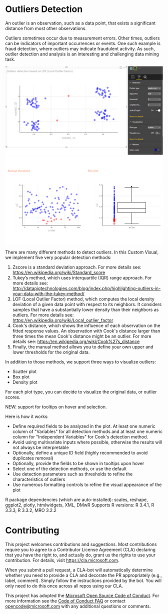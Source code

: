 # Outliers Detection

An outlier is an observation, such as a data point, that exists a significant distance from most other observations. 

Outliers sometimes occur due to measurement errors. Other times, outliers can be indicators of important occurrences or events.
One such example is fraud detection, where outliers may indicate fraudulent activity. 
As such, outlier detection and analysis is an interesting and challenging data mining task.
 
![screenshot1](assets/Screen4Store1.png)
![screenshot2](assets/Screen4Store4.png)

There are many different methods to detect outliers.  In this Custom Visual, we implement five very popular detection methods: 

1. Zscore is a standard deviation approach. For more details see: https://en.wikipedia.org/wiki/Standard_score
2. Tukey’s method, which uses interquartile (IQR) range approach. For more details see: http://datapigtechnologies.com/blog/index.php/highlighting-outliers-in-your-data-with-the-tukey-method/
3. LOF (Local Outlier Factor) method, which computes the local density deviation of a given data point with respect to its neighbors. It considers samples that have a substantially lower density than their neighbors as outliers. For more details see: https://en.wikipedia.org/wiki/Local_outlier_factor
4. Cook's distance, which shows the influence of each observation on the fitted response values. An observation with Cook's distance larger than three times the mean Cook's distance might be an outlier. For more details see: https://en.wikipedia.org/wiki/Cook%27s_distance
5. Finally, the manual method allows you to define your own upper and lower thresholds for the original data.

In addition to those methods, we support three ways to visualize outliers: 
* Scatter plot 
* Box plot
* Density plot

For each plot type, you can decide to visualize the original data, or outlier scores. 

NEW: support for tooltips on hover and selection.

Here is how it works: 
* Define required fields to be analyzed in the plot. At least one numeric column of "Variables" for all detection methods and at least one numeric column for "Independent Variables" for Cook's detection method. 
* Avoid using multivariate inputs where possible, otherwise the results will not always be interpretable
* Optionally, define a unique ID field (highly recommended to avoid duplicates removal) 
* Optionally, provide the fields to be shown in tooltips upon hover 
* Select one of the detection methods, or use the default
* Use detection parameters such as thresholds to refine the characteristics of outliers
* Use numerous formatting controls to refine the visual appearance of the plot


R package dependencies (which are auto-installed): scales, reshape, ggplot2, plotly,  htmlwidgets, XML, DMwR
Supports R versions: R 3.4.1, R 3.3.3, R 3.3.2, MRO 3.2.2 

# Contributing

This project welcomes contributions and suggestions.  Most contributions require you to agree to a
Contributor License Agreement (CLA) declaring that you have the right to, and actually do, grant us
the rights to use your contribution. For details, visit https://cla.microsoft.com.

When you submit a pull request, a CLA-bot will automatically determine whether you need to provide
a CLA and decorate the PR appropriately (e.g., label, comment). Simply follow the instructions
provided by the bot. You will only need to do this once across all repos using our CLA.

This project has adopted the [Microsoft Open Source Code of Conduct](https://opensource.microsoft.com/codeofconduct/).
For more information see the [Code of Conduct FAQ](https://opensource.microsoft.com/codeofconduct/faq/) or
contact [opencode@microsoft.com](mailto:opencode@microsoft.com) with any additional questions or comments.

